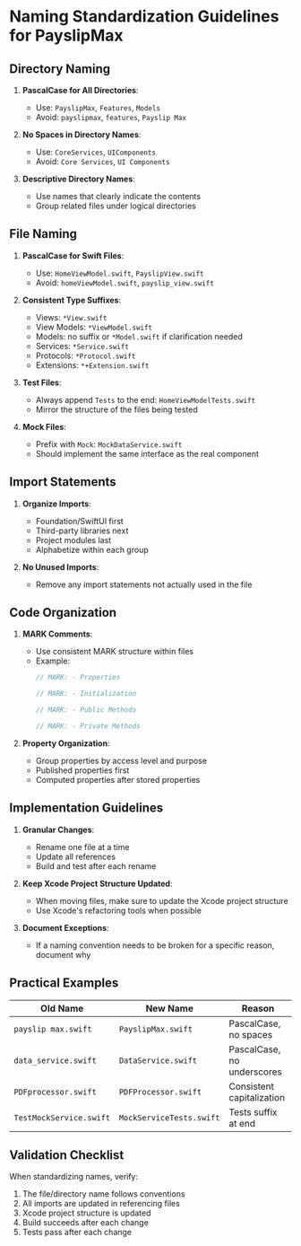 # Naming Standardization Guidelines for PayslipMax

## Directory Naming

1. **PascalCase for All Directories**:
   - Use: `PayslipMax`, `Features`, `Models`
   - Avoid: `payslipmax`, `features`, `Payslip Max`

2. **No Spaces in Directory Names**:
   - Use: `CoreServices`, `UIComponents` 
   - Avoid: `Core Services`, `UI Components`

3. **Descriptive Directory Names**:
   - Use names that clearly indicate the contents
   - Group related files under logical directories

## File Naming

1. **PascalCase for Swift Files**:
   - Use: `HomeViewModel.swift`, `PayslipView.swift`
   - Avoid: `homeViewModel.swift`, `payslip_view.swift`

2. **Consistent Type Suffixes**:
   - Views: `*View.swift`
   - View Models: `*ViewModel.swift`
   - Models: no suffix or `*Model.swift` if clarification needed
   - Services: `*Service.swift`
   - Protocols: `*Protocol.swift`
   - Extensions: `*+Extension.swift`

3. **Test Files**:
   - Always append `Tests` to the end: `HomeViewModelTests.swift`
   - Mirror the structure of the files being tested

4. **Mock Files**:
   - Prefix with `Mock`: `MockDataService.swift`
   - Should implement the same interface as the real component

## Import Statements

1. **Organize Imports**:
   - Foundation/SwiftUI first
   - Third-party libraries next
   - Project modules last
   - Alphabetize within each group

2. **No Unused Imports**:
   - Remove any import statements not actually used in the file

## Code Organization

1. **MARK Comments**:
   - Use consistent MARK structure within files
   - Example:
     ```swift
     // MARK: - Properties
     
     // MARK: - Initialization
     
     // MARK: - Public Methods
     
     // MARK: - Private Methods
     ```

2. **Property Organization**:
   - Group properties by access level and purpose
   - Published properties first
   - Computed properties after stored properties

## Implementation Guidelines

1. **Granular Changes**:
   - Rename one file at a time
   - Update all references
   - Build and test after each rename

2. **Keep Xcode Project Structure Updated**:
   - When moving files, make sure to update the Xcode project structure
   - Use Xcode's refactoring tools when possible

3. **Document Exceptions**:
   - If a naming convention needs to be broken for a specific reason, document why

## Practical Examples

| Old Name | New Name | Reason |
|----------|----------|--------|
| `payslip max.swift` | `PayslipMax.swift` | PascalCase, no spaces |
| `data_service.swift` | `DataService.swift` | PascalCase, no underscores |
| `PDFprocessor.swift` | `PDFProcessor.swift` | Consistent capitalization |
| `TestMockService.swift` | `MockServiceTests.swift` | Tests suffix at end |

## Validation Checklist

When standardizing names, verify:

1. The file/directory name follows conventions
2. All imports are updated in referencing files
3. Xcode project structure is updated
4. Build succeeds after each change
5. Tests pass after each change 